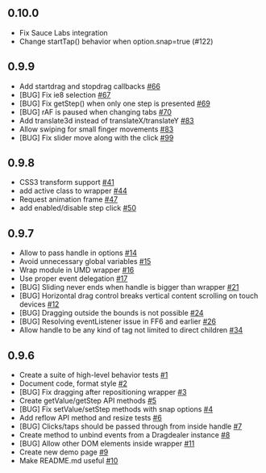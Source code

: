## 0.10.0

- Fix Sauce Labs integration
- Change startTap() behavior when option.snap=true (#122)

## 0.9.9

- Add startdrag and stopdrag callbacks [#66](https://github.com/skidding/dragdealer/pull/66)
- [BUG] Fix ie8 selection [#67](https://github.com/skidding/dragdealer/pull/67)
- [BUG] Fix getStep() when only one step is presented [#69](https://github.com/skidding/dragdealer/pull/69)
- [BUG] rAF is paused when changing tabs [#70](https://github.com/skidding/dragdealer/pull/70)
- Add translate3d instead of translateX/translateY [#83](https://github.com/skidding/dragdealer/pull/83)
- Allow swiping for small finger movements [#83](https://github.com/skidding/dragdealer/pull/83)
- [BUG] Fix slider move along with the click [#99](https://github.com/skidding/dragdealer/pull/99)

## 0.9.8

- CSS3 transform support [#41](https://github.com/skidding/dragdealer/pull/41)
- add active class to wrapper [#44](https://github.com/skidding/dragdealer/issues/44)
- Request animation frame [#47](https://github.com/skidding/dragdealer/issues/47)
- add enabled/disable step click [#50](https://github.com/skidding/dragdealer/issues/50)

## 0.9.7

- Allow to pass handle in options [#14](https://github.com/skidding/dragdealer/issues/14)
- Avoid unnecessary global variables [#15](https://github.com/skidding/dragdealer/issues/15)
- Wrap module in UMD wrapper [#16](https://github.com/skidding/dragdealer/issues/16)
- Use proper event delegation [#17](https://github.com/skidding/dragdealer/issues/17)
- [BUG] Sliding never ends when handle is bigger than wrapper [#21](https://github.com/skidding/dragdealer/issues/21)
- [BUG] Horizontal drag control breaks vertical content scrolling on touch devices [#12](https://github.com/skidding/dragdealer/issues/12)
- [BUG] Dragging outside the bounds is not possible [#24](https://github.com/skidding/dragdealer/pull/24)
- [BUG] Resolving eventListener issue in FF6 and earlier [#26](https://github.com/skidding/dragdealer/pull/26)
- Allow handle to be any kind of tag not limited to direct children [#34](https://github.com/skidding/dragdealer/pull/34)

## 0.9.6

- Create a suite of high-level behavior tests [#1](https://github.com/skidding/dragdealer/issues/1)
- Document code, format style [#2](https://github.com/skidding/dragdealer/issues/2)
- [BUG] Fix dragging after repositioning wrapper [#3](https://github.com/skidding/dragdealer/issues/3)
- Create getValue/getStep API methods [#5](https://github.com/skidding/dragdealer/issues/5)
- [BUG] Fix setValue/setStep methods with snap options [#4](https://github.com/skidding/dragdealer/issues/4)
- Add reflow API method and resize tests [#6](https://github.com/skidding/dragdealer/issues/6)
- [BUG] Clicks/taps should be passed through from inside handle  [#7](https://github.com/skidding/dragdealer/issues/7)
- Create method to unbind events from a Dragdealer instance [#8](https://github.com/skidding/dragdealer/issues/8)
- [BUG] Allow other DOM elements inside wrapper [#11](https://github.com/skidding/dragdealer/issues/11)
- Create new demo page [#9](https://github.com/skidding/dragdealer/issues/9)
- Make README.md useful [#10](https://github.com/skidding/dragdealer/issues/10)
